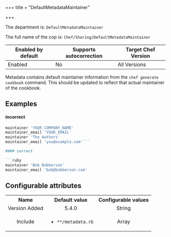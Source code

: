 +++
title = "DefaultMetadataMaintainer"

+++

<!-- This content is automatically generated. See https://github.com/chef/chef-web-docs/blob/main/generated/README.md -->

The department is: `DefaultMetadataMaintainer`

The full name of the cop is: `Chef/Sharing/DefaultMetadataMaintainer`

| Enabled by default | Supports autocorrection | Target Chef Version |
| --- | --- | --- |
| Enabled | No | All Versions |

Metadata contains default maintainer information from the `chef generate cookbook` command. This should be updated to reflect that actual maintainer of the cookbook.

## Examples


#### incorrect

```ruby
maintainer 'YOUR_COMPANY_NAME'
maintainer_email 'YOUR_EMAIL'
maintainer 'The Authors'
maintainer_email 'you@example.com'```

#### correct

```ruby
maintainer 'Bob Bobberson'
maintainer_email 'bob@bobberson.com'
```

## Configurable attributes

<table>
<tbody><tr>
<th>Name</th>
<th>Default value</th>
<th>Configurable values</th>
</tr>
<tr>
<td style="text-align:center">Version Added</td>
<td style="text-align:center">5.4.0</td>
<td style="text-align:center">String</td>
</tr>
<tr><td style="text-align:center">Include</td>
<td style="text-align:center"><ul>
<li><code>**/metadata.rb</code></li>
</ul>
</td>
<td style="text-align:center">Array</td>
</tr></tbody></table>
